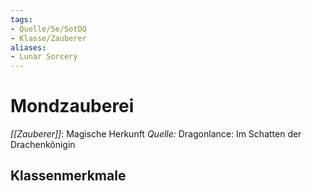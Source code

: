 ```yaml
---
tags:
- Quelle/5e/SotDQ
- Klasse/Zauberer
aliases: 
- Lunar Sorcery
---
```

# Mondzauberei
_[[Zauberer]]_: Magische Herkunft
_Quelle:_ Dragonlance: Im Schatten der Drachenkönigin

## Klassenmerkmale